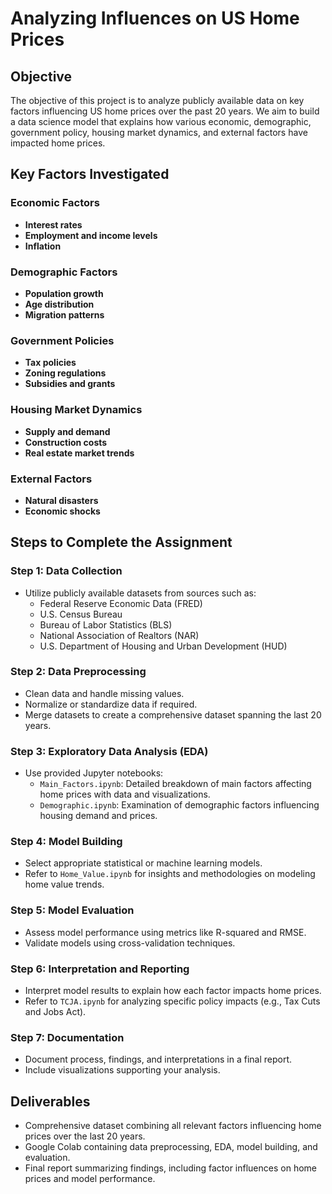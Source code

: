 

# Analyzing Influences on US Home Prices

## Objective

The objective of this project is to analyze publicly available data on key factors influencing US home prices over the past 20 years. We aim to build a data science model that explains how various economic, demographic, government policy, housing market dynamics, and external factors have impacted home prices.

## Key Factors Investigated

### Economic Factors
- **Interest rates**
- **Employment and income levels**
- **Inflation**

### Demographic Factors
- **Population growth**
- **Age distribution**
- **Migration patterns**

### Government Policies
- **Tax policies**
- **Zoning regulations**
- **Subsidies and grants**

### Housing Market Dynamics
- **Supply and demand**
- **Construction costs**
- **Real estate market trends**

### External Factors
- **Natural disasters**
- **Economic shocks**

## Steps to Complete the Assignment

### Step 1: Data Collection
- Utilize publicly available datasets from sources such as:
  - Federal Reserve Economic Data (FRED)
  - U.S. Census Bureau
  - Bureau of Labor Statistics (BLS)
  - National Association of Realtors (NAR)
  - U.S. Department of Housing and Urban Development (HUD)

### Step 2: Data Preprocessing
- Clean data and handle missing values.
- Normalize or standardize data if required.
- Merge datasets to create a comprehensive dataset spanning the last 20 years.

### Step 3: Exploratory Data Analysis (EDA)
- Use provided Jupyter notebooks:
  - `Main_Factors.ipynb`: Detailed breakdown of main factors affecting home prices with data and visualizations.
  - `Demographic.ipynb`: Examination of demographic factors influencing housing demand and prices.

### Step 4: Model Building
- Select appropriate statistical or machine learning models.
- Refer to `Home_Value.ipynb` for insights and methodologies on modeling home value trends.

### Step 5: Model Evaluation
- Assess model performance using metrics like R-squared and RMSE.
- Validate models using cross-validation techniques.

### Step 6: Interpretation and Reporting
- Interpret model results to explain how each factor impacts home prices.
- Refer to `TCJA.ipynb` for analyzing specific policy impacts (e.g., Tax Cuts and Jobs Act).

### Step 7: Documentation
- Document process, findings, and interpretations in a final report.
- Include visualizations supporting your analysis.

## Deliverables

- Comprehensive dataset combining all relevant factors influencing home prices over the last 20 years.
- Google Colab containing data preprocessing, EDA, model building, and evaluation.
- Final report summarizing findings, including factor influences on home prices and model performance.

